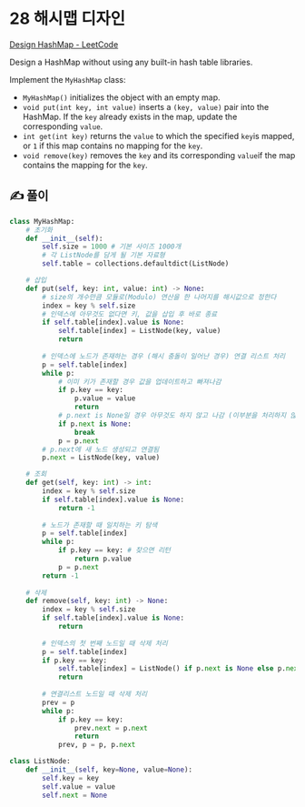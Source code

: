 # 28 해시맵 디자인

[Design HashMap - LeetCode](https://leetcode.com/problems/design-hashmap/)

Design a HashMap without using any built-in hash table libraries.

Implement the `MyHashMap` class:

- `MyHashMap()` initializes the object with an empty map.
- `void put(int key, int value)` inserts a `(key, value)` pair into the HashMap. If the `key` already exists in the map, update the corresponding `value`.
- `int get(int key)` returns the `value` to which the specified `key`is mapped, or `1` if this map contains no mapping for the `key`.
- `void remove(key)` removes the `key` and its corresponding `value`if the map contains the mapping for the `key`.

## ✍️ 풀이

```python
class MyHashMap:
    # 초기화
    def __init__(self):
        self.size = 1000 # 기본 사이즈 1000개
        # 각 ListNode를 담게 될 기본 자료형
        self.table = collections.defaultdict(ListNode) 

    # 삽입
    def put(self, key: int, value: int) -> None:
        # size의 개수만큼 모듈로(Modulo) 연산을 한 나머지를 해시값으로 정한다
        index = key % self.size 
        # 인덱스에 아무것도 없다면 키, 값을 삽입 후 바로 종료
        if self.table[index].value is None:
            self.table[index] = ListNode(key, value)
            return
        
        # 인덱스에 노드가 존재하는 경우 (해시 충돌이 일어난 경우) 연결 리스트 처리
        p = self.table[index]
        while p:
            # 이미 키가 존재할 경우 값을 업데이트하고 빠져나감
            if p.key == key: 
                p.value = value 
                return
            # p.next is None일 경우 아무것도 하지 않고 나감 (이부분을 처리하지 않으면 다음 구문 에러)
            if p.next is None: 
                break
            p = p.next
        # p.next에 새 노드 생성되고 연결됨
        p.next = ListNode(key, value)

    # 조회
    def get(self, key: int) -> int:
        index = key % self.size
        if self.table[index].value is None:
            return -1
        
        # 노드가 존재할 때 일치하는 키 탐색
        p = self.table[index]
        while p:
            if p.key == key: # 찾으면 리턴
                return p.value
            p = p.next
        return -1
        
    # 삭제
    def remove(self, key: int) -> None:
        index = key % self.size
        if self.table[index].value is None:
            return
        
        # 인덱스의 첫 번째 노드일 때 삭제 처리
        p = self.table[index]
        if p.key == key:
            self.table[index] = ListNode() if p.next is None else p.next
            return
        
        # 연결리스트 노드일 때 삭제 처리
        prev = p
        while p:
            if p.key == key:
                prev.next = p.next
                return
            prev, p = p, p.next

class ListNode:
    def __init__(self, key=None, value=None):
        self.key = key
        self.value = value
        self.next = None
```
